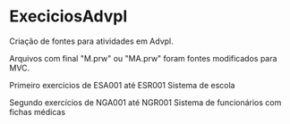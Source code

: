 # ExeciciosAdvpl

Criação de fontes para atividades em Advpl.

Arquivos com final "M.prw" ou "MA.prw" foram fontes modificados para MVC.

Primeiro exercícios de ESA001 até ESR001
Sistema de escola

Segundo exercícios de NGA001 até NGR001
Sistema de funcionários com fichas médicas
